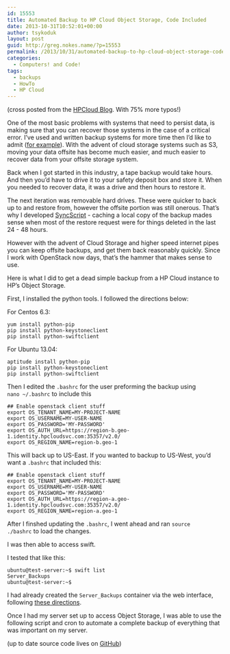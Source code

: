 ```yaml
---
id: 15553
title: Automated Backup to HP Cloud Object Storage, Code Included
date: 2013-10-31T10:52:01+00:00
author: tsykoduk
layout: post
guid: http://greg.nokes.name/?p=15553
permalink: /2013/10/31/automated-backup-to-hp-cloud-object-storage-code-included/
categories:
  - Computers! and Code!
tags:
  - backups
  - HowTo
  - HP Cloud
---
```

(cross posted from the <a href="http://www.hpcloud.com/blog/automated-backup-hp-cloud-object-storage-code-included">HPCloud Blog</a>. With 75% more typos!)

One of the most basic problems with systems that need to persist data, is making sure that you can recover those systems in the case of a critical error. I’ve used and written backup systems for more time then I’d like to admit (<a href="http://greg.nokes.name/2009/01/12/itunes-backups/">for example</a>). With the advent of cloud storage systems such as S3, moving your data offsite has become much easier, and much easier to recover data from your offsite storage system.

Back when I got started in this industry, a tape backup would take hours. And then you’d have to drive it to your safety deposit box and store it. When you needed to recover data, it was a drive and then hours to restore it.

The next iteration was removable hard drives. These were quicker to back up to and restore from, however the offsite portion was still onerous. That’s why I developed <a href="http://greg.nokes.name/2008/04/18/syncscript/">SyncScript</a> - caching a local copy of the backup mades sense when most of the restore request were for things deleted in the last 24 - 48 hours.

However with the advent of Cloud Storage and higher speed internet pipes you can keep offsite backups, and get them back reasonably quickly. Since I work with OpenStack now days, that’s the hammer that makes sense to use.

Here is what I did to get a dead simple backup from a HP Cloud instance to HP’s Object Storage.

First, I installed the python tools. I followed the directions below:

For Centos 6.3:
<pre><code>yum install python-pip
pip install python-keystoneclient
pip install python-swiftclient
</code></pre>
For Ubuntu 13.04:
<pre><code>aptitude install python-pip
pip install python-keystoneclient
pip install python-swiftclient
</code></pre>
Then I edited the <code>.bashrc</code> for the user preforming the backup using <code>nano ~/.bashrc</code> to include this
<pre><code>## Enable openstack client stuff
export OS_TENANT_NAME=MY-PROJECT-NAME
export OS_USERNAME=MY-USER-NAME
export OS_PASSWORD='MY-PASSWORD'
export OS_AUTH_URL=https://region-b.geo-1.identity.hpcloudsvc.com:35357/v2.0/
export OS_REGION_NAME=region-b.geo-1
</code></pre>
This will back up to US-East. If you wanted to backup to US-West, you’d want a <code>.bashrc</code> that included this:
<pre><code>## Enable openstack client stuff
export OS_TENANT_NAME=MY-PROJECT-NAME
export OS_USERNAME=MY-USER-NAME
export OS_PASSWORD='MY-PASSWORD'
export OS_AUTH_URL=https://region-a.geo-1.identity.hpcloudsvc.com:35357/v2.0/
export OS_REGION_NAME=region-a.geo-1
</code></pre>
After I finshed updating the <code>.bashrc</code>, I went ahead and ran <code>source ./bashrc</code> to load the changes.

I was then able to access swift.

I tested that like this:
<pre><code>ubuntu@test-server:~$ swift list
Server_Backups
ubuntu@test-server:~$
</code></pre>
I had already created the <code>Server_Backups</code> container via the web interface, following <a href="https://community.hpcloud.com/article/uploading-file-your-container-using-management-console">these directions</a>.

Once I had my server set up to access Object Storage, I was able to use the following script and cron to automate a complete backup of everything that was important on my server.

<script src="https://gist.github.com/tsykoduk/eb35a67433d3a01499dd.js"></script>

(up to date source code lives on <a href="https://github.com/tsykoduk/random_tools/blob/master/swift_backup.sh">GitHub</a>)